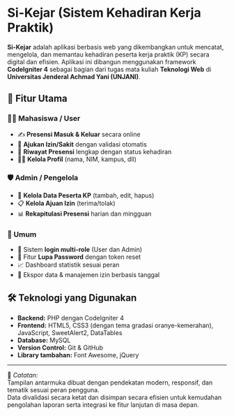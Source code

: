 # Si-Kejar (Sistem Kehadiran Kerja Praktik)

**Si-Kejar** adalah aplikasi berbasis web yang dikembangkan untuk mencatat, mengelola, dan memantau kehadiran peserta kerja praktik (KP) secara digital dan efisien. Aplikasi ini dibangun menggunakan framework **CodeIgniter 4** sebagai bagian dari tugas mata kuliah **Teknologi Web** di **Universitas Jenderal Achmad Yani (UNJANI)**.

## 🚀 Fitur Utama

### 👨‍🎓 Mahasiswa / User
- ✍️ **Presensi Masuk & Keluar** secara online
- 📝 **Ajukan Izin/Sakit** dengan validasi otomatis
- 📅 **Riwayat Presensi** lengkap dengan status kehadiran
- 🙍‍♂️ **Kelola Profil** (nama, NIM, kampus, dll)

### 🛡️ Admin / Pengelola
- 👥 **Kelola Data Peserta KP** (tambah, edit, hapus)
- 📋 **Kelola Ajuan Izin** (terima/tolak)
- 📊 **Rekapitulasi Presensi** harian dan mingguan

### 🔐 Umum
- 🔐 Sistem **login multi-role** (User dan Admin)
- 📮 Fitur **Lupa Password** dengan token reset
- 📈 Dashboard statistik sesuai peran
- 💾 Ekspor data & manajemen izin berbasis tanggal

## 🛠️ Teknologi yang Digunakan

- **Backend:** PHP dengan CodeIgniter 4
- **Frontend:** HTML5, CSS3 (dengan tema gradasi oranye-kemerahan), JavaScript, SweetAlert2, DataTables
- **Database:** MySQL
- **Version Control:** Git & GitHub
- **Library tambahan:** Font Awesome, jQuery

---

🧠 *Catatan:*  
Tampilan antarmuka dibuat dengan pendekatan modern, responsif, dan tematik sesuai peran pengguna.  
Data divalidasi secara ketat dan disimpan secara efisien untuk kemudahan pengolahan laporan serta integrasi ke fitur lanjutan di masa depan.
